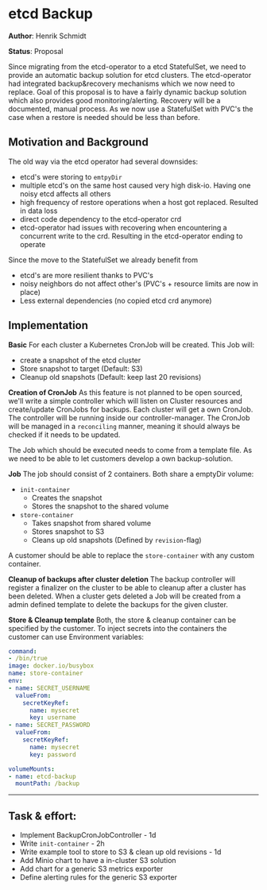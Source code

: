 # etcd Backup

**Author**: Henrik Schmidt

**Status**: Proposal

Since migrating from the etcd-operator to a etcd StatefulSet, we need to provide an automatic backup solution for etcd clusters.
The etcd-operator had integrated backup&recovery mechanisms which we now need to replace.
Goal of this proposal is to have a fairly dynamic backup solution which also provides good monitoring/alerting.
Recovery will be a documented, manual process. As we now use a StatefulSet with PVC's the case when a restore is needed should be less than before.

## Motivation and Background

The old way via the etcd operator had several downsides:

*   etcd's were storing to `emtpyDir`
*   multiple etcd's on the same host caused very high disk-io. Having one noisy etcd affects all others
*   high frequency of restore operations when a host got replaced. Resulted in data loss
*   direct code dependency to the etcd-operator crd
*   etcd-operator had issues with recovering when encountering a concurrent write to the crd. Resulting in the etcd-operator ending to operate

Since the move to the StatefulSet we already benefit from

*   etcd's are more resilient thanks to PVC's
*   noisy neighbors do not affect other's (PVC's + resource limits are now in place)
*   Less external dependencies (no copied etcd crd anymore)

## Implementation

**Basic**
For each cluster a Kubernetes CronJob will be created.
This Job will:
- create a snapshot of the etcd cluster
- Store snapshot to target (Default: S3)
- Cleanup old snapshots (Default: keep last 20 revisions)

**Creation of CronJob**
As this feature is not planned to be open sourced, we'll write a simple controller which will listen on Cluster resources and create/update CronJobs for backups.
Each cluster will get a own CronJob.
The controller will be running inside our controller-manager.
The CronJob will be managed in a `reconciling` manner, meaning it should always be checked if it needs to be updated.

The Job which should be executed needs to come from a template file.
As we need to be able to let customers develop a own backup-solution.

**Job**
The job should consist of 2 containers. Both share a emptyDir volume:
- `init-container`
  - Creates the snapshot
  - Stores the snapshot to the shared volume
- `store-container`
  - Takes snapshot from shared volume
  - Stores snapshot to S3
  - Cleans up old snapshots (Defined by `revision`-flag)

A customer should be able to replace the `store-container` with any custom container.

**Cleanup of backups after cluster deletion**
The backup controller will register a finalizer on the cluster to be able to cleanup after a cluster has been deleted.
When a cluster gets deleted a Job will be created from a admin defined template to delete the backups for the given cluster.


**Store & Cleanup template**
Both, the store & cleanup container can be specified by the customer.
To inject secrets into the containers the customer can use Environment variables:
```yaml
command:
- /bin/true
image: docker.io/busybox
name: store-container
env:
- name: SECRET_USERNAME
  valueFrom:
    secretKeyRef:
      name: mysecret
      key: username
- name: SECRET_PASSWORD
  valueFrom:
    secretKeyRef:
      name: mysecret
      key: password

volumeMounts:
- name: etcd-backup
  mountPath: /backup
```

****

## Task & effort:
* Implement BackupCronJobController - 1d
* Write `init-container` - 2h
* Write example tool to store to S3 & clean up old revisions - 1d
* Add Minio chart to have a in-cluster S3 solution
* Add chart for a generic S3 metrics exporter
* Define alerting rules for the generic S3 exporter
